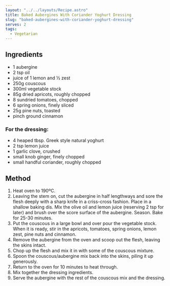 ```yaml
---
layout: "../../layouts/Recipe.astro"
title: Baked Aubergines With Coriander Yoghurt Dressing
slug: "baked-aubergines-with-coriander-yoghurt-dressing"
serves: 2
tags:
  - Vegetarian
---
```


## Ingredients

- 1 aubergine
- 2 tsp oil
- juice of 1 lemon and ½ zest
- 250g couscous
- 300ml vegetable stock
- 85g dried apricots, roughly chopped
- 8 sundried tomatoes, chopped
- 6 spring onions, finely sliced
- 25g pine nuts, toasted
- pinch ground cinnamon

### For the dressing:

- 4 heaped tbsp. Greek style natural yoghurt
- 2 tsp lemon juice
- 1 garlic clove, crushed
- small knob ginger, finely chopped
- small handful coriander, roughly chopped

## Method

1. Heat oven to 190ºC.
1. Leaving the stem on, cut the aubergine in half lengthways and sore the flesh deeply with a sharp knife in a criss-cross fashion. Place in a shallow baking dis. Mix the olive oil and lemon juice (reserving 2 tsp for later) and brush over the score surface of the aubergine. Season. Bake for 25-30 minutes.
1. Put the couscous in a large bowl and over pour the vegetable stock. When it is ready, stir in the apricots, tomatoes, spring onions, lemon zest, pine nuts and cinnamon.
1. Remove the aubergine from the oven and scoop out the flesh, leaving the skins intact.
1. Chop up the flesh and mix it in with some of the couscous mixture.
1. Spoon the couscous/aubergine mix back into the skins, piling it up generously.
1. Return to the oven for 10 minutes to heat through.
1. Mix together the dressing ingredients.
1. Serve the aubergine with the rest of the couscous mix and the dressing.
